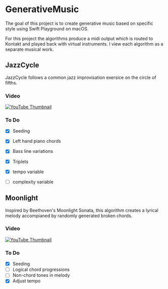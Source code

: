 # GenerativeMusic

The goal of this project is to create generative music based on specific style using Swift Playground on macOS.

For this project the algorithms produce a midi output which is routed to Kontakt and played back with virtual instruments. I view each algorithm as a separate musical work. 

## JazzCycle

JazzCycle follows a common jazz improvisation exersice on the circle of fifths.

### Video

[![YouTube Thumbnail](http://img.youtube.com/vi/1q921-EMoXw/1.jpg)](https://youtu.be/1q921-EMoXw)

### To Do

- [x] Seeding
- [x] Left hand piano chords
- [x] Bass line variations
- [x] Triplets
- [x] tempo variable
- [ ] complexity variable



## Moonlight

Inspired by Beethoven's Moonlight Sonata, this algorithm creates a lyrical melody accompianed by randomly generated broken chords. 

### Video

[![YouTube Thumbnail](http://img.youtube.com/vi/esRdmKYucIw/1.jpg)](https://youtu.be/esRdmKYucIw)

### To Do

- [x] Seeding
- [ ] Logical chord progressions
- [ ] Non-chord tones in melody
- [x] Adjust tempo
